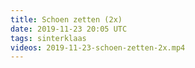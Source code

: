 ```yaml
---
title: Schoen zetten (2x)
date: 2019-11-23 20:05 UTC
tags: sinterklaas
videos: 2019-11-23-schoen-zetten-2x.mp4
---
```



